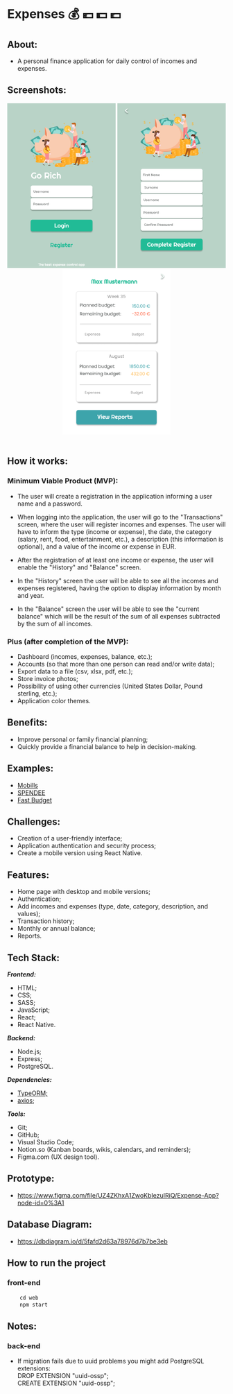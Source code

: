 # **Expenses** :moneybag: :euro: :dollar: :pound:

## About:

- A personal finance application for daily control of incomes and expenses.  

## Screenshots:

<div align="center">
    <img src="./readme/screenshot_01_login.png" width="250px">
    <img src="./readme/screenshot_02_register.png" width="250px">
    <img src="./readme/screenshot_03_dashboard.png" width="250px">
</div>
<br>

## How it works:

### Minimum Viable Product (MVP):

- The user will create a registration in the application informing a user name and a password.  
  
- When logging into the application, the user will go to the "Transactions" screen, where the user will register incomes and expenses. The user will have to inform the type (income or expense), the date, the category (salary, rent, food, entertainment, etc.), a description (this information is optional), and a value of the income or expense in EUR.  
  
- After the registration of at least one income or expense, the user will enable the "History" and "Balance" screen.  
  
- In the "History" screen the user will be able to see all the incomes and expenses registered, having the option to display information by month and year.  
  
- In the "Balance" screen the user will be able to see the "current balance" which will be the result of the sum of all expenses subtracted by the sum of all incomes.  

### Plus (after completion of the MVP):

- Dashboard (incomes, expenses, balance, etc.);
- Accounts (so that more than one person can read and/or write data);
- Export data to a file (csv, xlsx, pdf, etc.);
- Store invoice photos;
- Possibility of using other currencies (United States Dollar, Pound sterling, etc.);
- Application color themes.

## Benefits:

- Improve personal or family financial planning;  
- Quickly provide a financial balance to help in decision-making.  

## Examples:

- [Mobills](https://www.mobillsapp.com/)
- [SPENDEE](https://www.spendee.com/)
- [Fast Budget](https://fastbudget.app/)

## Challenges:

- Creation of a user-friendly interface;  
- Application authentication and security process;  
- Create a mobile version using React Native.  

## Features:

- Home page with desktop and mobile versions;
- Authentication;
- Add incomes and expenses (type, date, category, description, and values);
- Transaction history;
- Monthly or annual balance;
- Reports.

## Tech Stack:

**_Frontend:_**  

- HTML;
- CSS;
- SASS;
- JavaScript;
- React;
- React Native.

**_Backend:_**  

- Node.js;
- Express;
- PostgreSQL.

**_Dependencies:_**  

- [TypeORM;](https://typeorm.io/)  
- [axios](https://github.com/axios/axios);

**_Tools:_**  

- Git;
- GitHub;
- Visual Studio Code;
- Notion.so (Kanban boards, wikis, calendars, and reminders);
- Figma.com (UX design tool).

## Prototype:

- https://www.figma.com/file/UZ4ZKhxA1ZwoKbIezuIRiQ/Expense-App?node-id=0%3A1  

## Database Diagram:

- https://dbdiagram.io/d/5fafd2d63a78976d7b7be3eb  

## How to run the project

### front-end


```
    cd web
    npm start
```

## Notes: 

### back-end

- If migration fails due to uuid problems you might add PostgreSQL extensions:  
DROP EXTENSION "uuid-ossp";  
CREATE EXTENSION "uuid-ossp";  